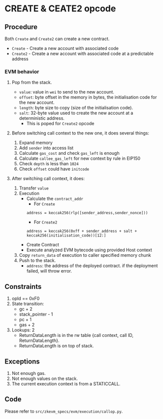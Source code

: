 # CREATE & CEATE2 opcode

## Procedure

Both `Create` and `Create2` can create a new contract.

* `Create` - Create a new account with associated code
* `Create2` - Create a new account with associated code at a predictable address

### EVM behavior

1. Pop from the stack.
   - `value`: value in `wei` to send to the new account.
   - `offset`: byte offset in the memory in bytes, the initialisation code for the new account.
   - `length`: byte size to copy (size of the initialisation code).
   - `salt`: 32-byte value used to create the new account at a deterministic address.
     - This is poped for `Create2` opcode


2. Before switching call context to the new one, it does several things:

   1. Expand memory
   2. Add `sender` into access list
   3. Calculate `gas_cost` and check `gas_left` is enough
   4. Calculate `callee_gas_left` for new context by rule in EIP150
   5. Check `depth` is less than `1024`
   6. Check `offset` could have `initcode`
   
 
3. After switching call context, it does:
   1. Transfer `value` 
   2. Execution
      - Calculate the `contract_addr`
        - For `Create`
        ```
        address = keccak256(rlp([sender_address,sender_nonce]))
        ```
        - For `Create2`
        ```
        address = keccak256(0xff + sender_address + salt + keccak256(initialisation_code))[12:]
        ```
      - Create Contract
      - Execute analyzed EVM bytecode using provided Host context
   3. Copy `return_data` of execution to caller specified memory chunk
   4. Push to the stack.
      - `address`: the address of the deployed contract. if the deployment failed, will throw error.


## Constraints

1. opId == 0xF0
2. State transition:
    - gc + 2
    - stack_pointer - 1
    - pc + 1
    - gas + 2
3. Lookups: 2
    - ReturnDataLength is in the rw table {call context, call ID, ReturnDataLength}.
    - ReturnDataLength is on top of stack.

## Exceptions

1. Not enough gas.
2. Not enough values on the stack.
3. The current execution context is from a STATICCALL.

## Code

Please refer to `src/zkevm_specs/evm/execution/callop.py`.
